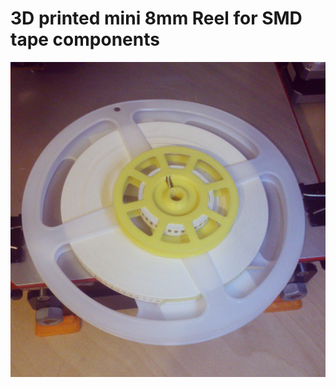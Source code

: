 ﻿3D printed mini 8mm Reel for SMD tape components
================ 

![Screenshot](https://raw.githubusercontent.com/JRodrigoTech/3D-Things/master/SMD%20Reels/photo-mini-Reel_8mm.jpg)
